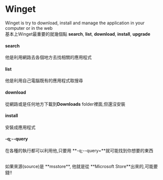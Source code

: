 # Winget
Winget is try to download, install and manage the application in your computer or in the web
<br/>
基本上Winget最重要的就幾個點 **search**, **list**, **download**, **install**, **upgrade**
<br/>

#### search
他是利用網路去各個地方去找相關的應用程式

#### list
他是利用自己電腦既有的應用程式取搜尋

#### download
從網路或是任何地方下載到**Downloads** folder裡面,但還沒安裝

#### install
安裝成應用程式

#### -q;--query
在各種的執行都可以利用他,只要用 **-q;--query=**就可能找到你想要的東西

<br/>
如果來源(source)是 **msstore**, 他就是從 **Microsoft Store**出來的,可能要錢!!